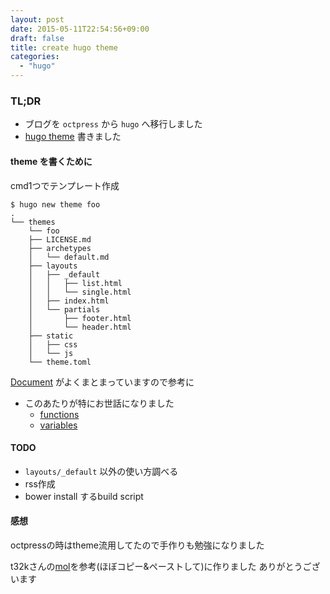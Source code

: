 ```yaml
---
layout: post
date: 2015-05-11T22:54:56+09:00
draft: false
title: create hugo theme
categories:
  - "hugo"
---
```


### TL;DR

- ブログを `octpress` から `hugo` へ移行しました
- [hugo theme](https://github.com/9renpoto/delic) 書きました

#### theme を書くために

cmd1つでテンプレート作成

    $ hugo new theme foo
    .
    └── themes
        └── foo
        ├── LICENSE.md
        ├── archetypes
        │   └── default.md
        ├── layouts
        │   ├── _default
        │   │   ├── list.html
        │   │   └── single.html
        │   ├── index.html
        │   └── partials
        │       ├── footer.html
        │       └── header.html
        ├── static
        │   ├── css
        │   └── js
        └── theme.toml

[Document](http://gohugo.io/templates/overview/) がよくまとまっていますので参考に


- このあたりが特にお世話になりました
  - [functions](http://gohugo.io/templates/functions/)
  - [variables](http://gohugo.io/templates/variables/)


#### TODO
  - `layouts/_default` 以外の使い方調べる
  - rss作成
  - bower install するbuild script


#### 感想

octpressの時はtheme流用してたので手作りも勉強になりました

t32kさんの[mol](https://github.com/t32k/mol)を参考(ほぼコピー&ペーストして)に作りました
ありがとうございます

